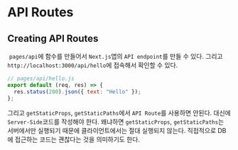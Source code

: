 # API Routes

## Creating API Routes

&nbsp;`pages/api`에 함수를 만들어서 `Next.js`앱의 `API endpoint`를 만들 수 있다. 그리고 `http://localhost:3000/api/hello`에 접속해서 확인할 수 있다.

```javascript
// pages/api/hello.js
export default (req, res) => {
  res.status(200).json({ text: "Hello" });
};
```

그리고 `getStaticProps`, `getStaticPaths`에서 `API Route`를 사용하면 안된다. 대신에 `Server-Side`코드를 작성해야 한다. 왜냐하면 `getStaticProps`, `getStaticPaths`는 서버에서만 실행되기 때문에 클라이언트에서는 절대 실행되지 않는다. 직접적으로 DB에 접근하는 코드는 괜찮다는 것을 의미하기도 한다.

